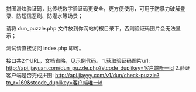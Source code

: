 拼图滑块验证码，比传统数字验证码更安全，更方便使用，可用于防暴力破解登录、防短信恶刷、防灌水等场景；

请将 dun_puzzle.php 文件放到你网站的根目录下，否则验证码图片会无法显示；

测试请直接访问 index.php 即可。

接口共2个URL，文档省略，见示例代码。
1.获取验证码图片url: http://api.jiayuan.com/dun_puzzle.php?stcode_duplikey=客户端唯一id
2.验证客户端是否完成拼图: http://api.jiayyy.com/v1/dun/check-puzzle?tn_r=169&stcode_duplikey=客户端唯一id

